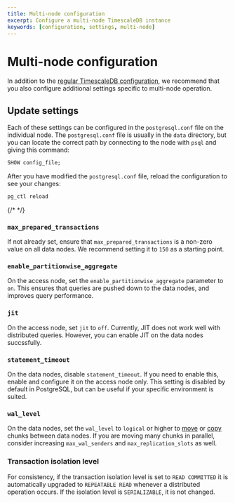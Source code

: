 ```yaml
---
title: Multi-node configuration
excerpt: Configure a multi-node TimescaleDB instance
keywords: [configuration, settings, multi-node]
---
```


# Multi-node configuration

In addition to the
[regular TimescaleDB configuration][timescaledb-configuration], we recommend
that you also configure additional settings specific to multi-node operation.

## Update settings

Each of these settings can be configured in the `postgresql.conf` file on the
individual node. The `postgresql.conf` file is usually in the `data` directory,
but you can locate the correct path by connecting to the node with `psql` and
giving this command:

```sql
SHOW config_file;
```

After you have modified the `postgresql.conf` file, reload the configuration to
see your changes:

```bash
pg_ctl reload
```

{/* <!--these need a better structure --LKB 2021-10-20--> */}

### `max_prepared_transactions`

If not already set, ensure that `max_prepared_transactions` is a non-zero value
on all data nodes. We recommend setting it to `150` as a starting point.

### `enable_partitionwise_aggregate`

On the access node, set the `enable_partitionwise_aggregate` parameter to `on`.
This ensures that queries are pushed down to the data nodes, and improves query
performance.

### `jit`

On the access node, set `jit` to `off`. Currently, JIT does not work well with
distributed queries. However, you can enable JIT on the data nodes succssfully.

### `statement_timeout`

On the data nodes, disable `statement_timeout`. If you need to enable this,
enable and configure it on the access node only. This setting is disabled by
default in PostgreSQL, but can be useful if your specific environment is suited.

### `wal_level`

On the data nodes, set the `wal_level` to `logical` or higher to
[move][move_chunk] or [copy][copy_chunk] chunks between data nodes. If you
are moving many chunks in parallel, consider increasing `max_wal_senders` and
`max_replication_slots` as well.

### Transaction isolation level

For consistency, if the transaction isolation level is set to `READ COMMITTED`
it is automatically upgraded to `REPEATABLE READ` whenever a distributed
operation occurs. If the isolation level is `SERIALIZABLE`, it is not changed.

[copy_chunk]: /api/:currentVersion:/distributed-hypertables/copy_chunk_experimental
[move_chunk]: /api/:currentVersion:/distributed-hypertables/move_chunk_experimental
[timescaledb-configuration]: /timescaledb/:currentVersion:/how-to-guides/configuration/
